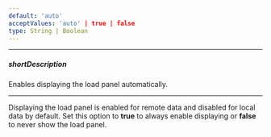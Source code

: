 ```yaml
---
default: 'auto'
acceptValues: 'auto' | true | false
type: String | Boolean
---
```

---
##### shortDescription
Enables displaying the load panel automatically.

---
Displaying the load panel is enabled for remote data and disabled for local data by default. Set this option to **true** to always enable displaying or **false** to never show the load panel.